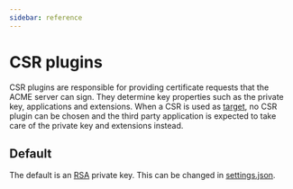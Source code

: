 ```yaml
---
sidebar: reference
---
```


# CSR plugins

CSR plugins are responsible for providing certificate requests that the ACME server can sign. 
They determine key properties such as the private key, applications and extensions. When 
a CSR is used as [target](/reference/plugins/target/csr), no CSR plugin can be chosen
and the third party application is expected to take care of the private key and extensions instead.

## Default

The default is an [RSA](/reference/plugins/csr/rsa) private key. This can be changed in [settings.json](/reference/settings). 
